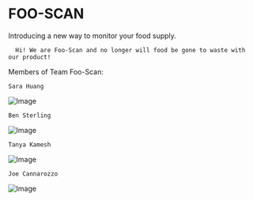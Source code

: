 # FOO-SCAN 

Introducing a new way to monitor your food supply.


      Hi! We are Foo-Scan and no longer will food be gone to waste with our product! 




  Members of Team Foo-Scan:



    Sara Huang
![Image](https://scontent-lga3-1.xx.fbcdn.net/hphotos-frc3/v/t1.0-9/601680_10200116179215939_201768039_n.jpg?oh=98afda85d24f94bc4762b61df54336c1&oe=56C84A20)

    Ben Sterling
![Image](https://scontent-lga3-1.xx.fbcdn.net/hphotos-xpa1/v/t1.0-9/167065_1376418109891_1986005_n.jpg?oh=2307deb600b8f4aecf069fcde2864596&oe=5689B34B)

    Tanya Kamesh
![Image](https://scontent-lga3-1.xx.fbcdn.net/hphotos-xtf1/v/t1.0-9/11401282_889395897800144_3417433616238362106_n.jpg?oh=2543f0c3be161c44000ade1dcad694f2&oe=56897109)

    Joe Cannarozzo
![Image](https://scontent-lga3-1.xx.fbcdn.net/hphotos-xtp1/v/t1.0-9/1610977_1000599859972677_7089477996923077826_n.jpg?oh=b24c120fcc1f3d95376c683aaaf721d1&oe=56CA8780)

